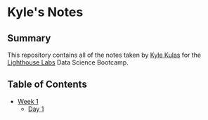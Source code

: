 # Kyle's Notes

## Summary

This repository contains all of the notes taken by [Kyle Kulas](https://github.com/KyleKulas) for the [Lighthouse Labs](http://www.lighthouselabs.ca)
 Data Science Bootcamp.

## Table of Contents

* [Week 1](/Week_1)
     * [Day 1](/Week_1/Day_1)
     


